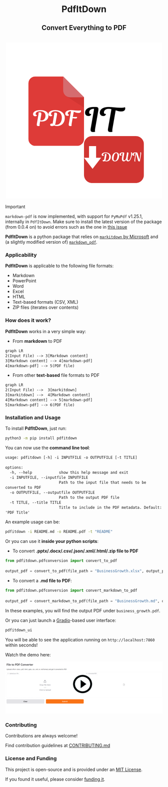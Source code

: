 <div align="center">
<h1>PdfItDown</h1>
<h2>Convert Everything to PDF</h2>
</div>
<br>
<div align="center">
    <img src="https://raw.githubusercontent.com/AstraBert/PdfItDown/main/img/logo.png" alt="PdfItDown Logo">
</div>

> [!IMPORTANT]
> `markdown-pdf` is now implemented, with support for `PyMuPdf` v1.25.1, internally in `PdfItDown`. Make sure to install the latest version of the package (from 0.0.4 on) to avoid errors such as the one in [this issue](https://github.com/AstraBert/PdfItDown/issues/1) 

**PdfItDown** is a python package that relies on [`markitdown` by Microsoft](https://github.com/microsoft/markitdown/) and (a slightly modified version of) [`markdown_pdf`](https://github.com/vb64/markdown-pdf). 

### Applicability

**PdfItDown** is applicable to the following file formats:

- Markdown
- PowerPoint
- Word
- Excel
- HTML
- Text-based formats (CSV, XML)
- ZIP files (iterates over contents)

### How does it work?

**PdfItDown** works in a very simple way:

- From **markdown** to PDF

```mermaid
graph LR
2(Input File) --> 3[Markdown content] 
3[Markdown content] --> 4[markdown-pdf]
4[markdown-pdf] --> 5(PDF file)
```

- From other **text-based** file formats to PDF

```mermaid
graph LR
2(Input File) -->  3[markitdown]
3[markitdown] -->  4[Markdown content]
4[Markdown content] --> 5[markdown-pdf]
5[markdown-pdf] --> 6(PDF file)
```

### Installation and Usage

To install **PdfItDown**, just run:

```bash
python3 -m pip install pdfitdown
```

You can now use the **command line tool**:

```
usage: pdfitdown [-h] -i INPUTFILE -o OUTPUTFILE [-t TITLE]

options:
  -h, --help            show this help message and exit
  -i INPUTFILE, --inputfile INPUTFILE
                        Path to the input file that needs to be converted to PDF
  -o OUTPUTFILE, --outputfile OUTPUTFILE
                        Path to the output PDF file
  -t TITLE, --title TITLE
                        Title to include in the PDF metadata. Default: 'PDF Title'
```

An example usage can be:

```bash
pdfitdown -i README.md -o README.pdf -t "README"
```

Or you can use it **inside your python scripts**:

- To convert **.pptx/.docx/.csv/.json/.xml/.html/.zip file to PDF**

```python
from pdfitdown.pdfconversion import convert_to_pdf

output_pdf = convert_to_pdf(file_path = "BusinessGrowth.xlsx", output_path = "business_growth.pdf", title = "Business Growth")
```

- To convert a **.md file to PDF**:

```python
from pdfitdown.pdfconversion import convert_markdown_to_pdf

output_pdf = convert_markdown_to_pdf(file_path = "BusinessGrowth.md", output_path = "business_growth.pdf", title = "Business Growth")
```

In these examples, you will find the output PDF under `business_growth.pdf`.

Or you can just launch a [Gradio](https://gradio.app)-based user interface:

```bash
pdfitdown_ui
```

You will be able to see the application running on `http://localhost:7860` within seconds!

Watch the demo here:

[![Watch the video demo!](https://raw.githubusercontent.com/AstraBert/PdfItDown/main/img/thumbnail.png)](https://raw.githubusercontent.com/AstraBert/PdfItDown/main/img/pdfitdown_ui_demo.mp4)

### Contributing

Contributions are always welcome!

Find contribution guidelines at [CONTRIBUTING.md](https://github.com/AstraBert/PdfItDown/tree/main/CONTRIBUTING.md)

### License and Funding

This project is open-source and is provided under an [MIT License](https://github.com/AstraBert/PdfItDown/tree/main/LICENSE).

If you found it useful, please consider [funding it](https://github.com/sponsors/AstraBert).